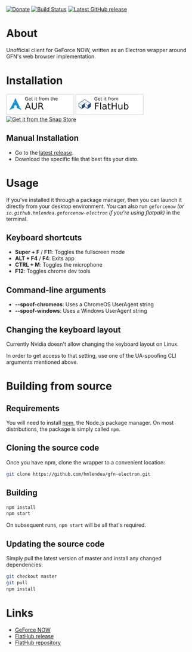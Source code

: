 [![Donate](https://img.shields.io/badge/-%E2%99%A5%20Donate-%23ff69b4)](https://hmlendea.go.ro/fund.html) [![Build Status](https://github.com/hmlendea/gfn-electron/actions/workflows/node.js.yml/badge.svg)](https://github.com/hmlendea/gfn-electron/actions/workflows/node.js.yml) [![Latest GitHub release](https://img.shields.io/github/v/release/hmlendea/gfn-electron)](https://github.com/hmlendea/gfn-electron/releases/latest)

# About

Unofficial client for GeForce NOW, written as an Electron wrapper around GFN's web browser implementation.

# Installation

[![Get it from the AUR](https://raw.githubusercontent.com/hmlendea/readme-assets/master/badges/stores/aur.png)](https://aur.archlinux.org/packages/geforcenow-electron/) [![Get it from FlatHub](https://raw.githubusercontent.com/hmlendea/readme-assets/master/badges/stores/flathub.png)](https://flathub.org/apps/details/io.github.hmlendea.geforcenow-electron) [![Get it from the Snap Store](https://raw.githubusercontent.com/snapcore/snap-store-badges/master/EN/%5BEN%5D-snap-store-white.png)](https://snapcraft.io/geforcenow-electron)

## Manual Installation

 - Go to the [latest release](https://github.com/hmlendea/gfn-electron/releases/latest).
 - Download the specific file that best fits your disto.

# Usage

If you've installed it through a package manager, then you can launch it directly from your desktop environment.
You can also run `geforcenow` _(or `io.github.hmlendea.geforcenow-electron` if you're using flatpak)_ in the terminal.

## Keyboard shortcuts

 - **Super + F** / **F11**: Toggles the fullscreen mode
 - **ALT + F4** / **F4**: Exits app
 - **CTRL + M**: Toggles the microphone
 - **F12**: Toggles chrome dev tools

## Command-line arguments

 - **--spoof-chromeos**: Uses a ChromeOS UserAgent string
 - **--spoof-windows**: Uses a Windows UserAgent string

## Changing the keyboard layout

Currently Nvidia doesn't allow changing the keyboard layout on Linux.

In order to get access to that setting, use one of the UA-spoofing CLI arguments mentioned above.

# Building from source

## Requirements

You will need to install [npm](https://www.npmjs.com/), the Node.js package manager. On most distributions, the package is simply called `npm`.

## Cloning the source code

Once you have npm, clone the wrapper to a convenient location:

```bash
git clone https://github.com/hmlendea/gfn-electron.git
```

## Building

```bash
npm install
npm start
```

On subsequent runs, `npm start` will be all that's required.

## Updating the source code

Simply pull the latest version of master and install any changed dependencies:

```bash
git checkout master
git pull
npm install
```

# Links
 - [GeForce NOW](https://nvidia.com/en-eu/geforce-now)
 - [FlatHub release](https://flathub.org/apps/details/io.github.hmlendea.geforcenow-electron)
 - [FlatHub repository](https://github.com/flathub/io.github.hmlendea.geforcenow-electron)
